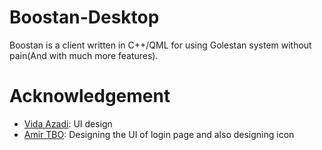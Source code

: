 # Boostan-Desktop

Boostan is a client written in C++/QML for using Golestan system without pain(And with much more features).

# Acknowledgement

- [Vida Azadi](mailto:azadivida@gmail.com): UI design
- [Amir TBO](https://t.me/TheBurningOne): Designing the UI of login page and also designing icon
